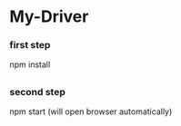 # My-Driver
### first step 
npm install
##
### second step
npm start (will open browser automatically)
